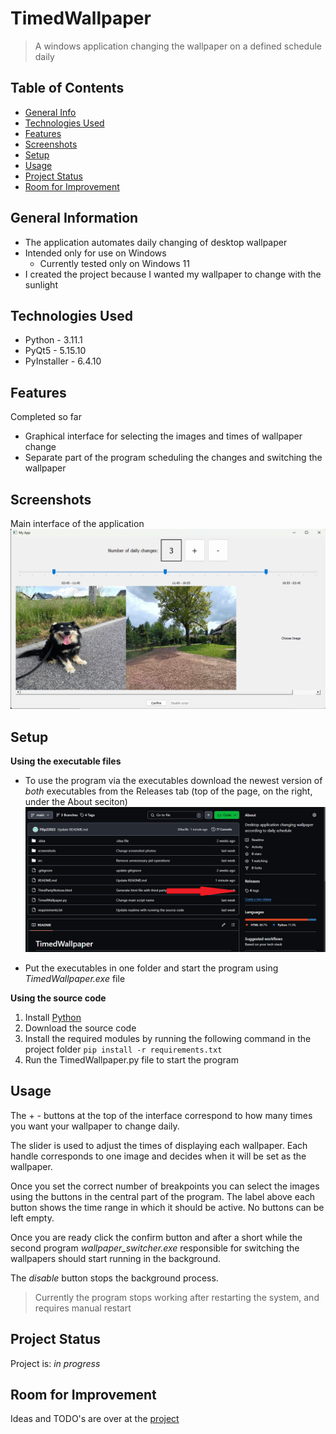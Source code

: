 # TimedWallpaper
> A windows application changing the wallpaper on a defined schedule daily

## Table of Contents
* [General Info](#general-information)
* [Technologies Used](#technologies-used)
* [Features](#features)
* [Screenshots](#screenshots)
* [Setup](#setup)
* [Usage](#usage)
* [Project Status](#project-status)
* [Room for Improvement](#room-for-improvement)
<!-- * [License](#license) -->


## General Information
- The application automates daily changing of desktop wallpaper
- Intended only for use on Windows
  - Currently tested only on Windows 11
- I created the project because I wanted my wallpaper to change with the sunlight


## Technologies Used
- Python - 3.11.1
- PyQt5 - 5.15.10
- PyInstaller - 6.4.10


## Features
Completed so far
- Graphical interface for selecting the images and times of wallpaper change
- Separate part of the program scheduling the changes and switching the wallpaper


## Screenshots
Main interface of the application
![Example screenshot](./screenshots/screenshot1.png)


## Setup
__Using the executable files__
- To use the program via the executables download  the newest version of _both_ executables from the Releases tab (top of the page, on the right, under the About seciton)
![Example screenshot](./screenshots/Releases_location.png)

- Put the executables in one folder and start the program using _TimedWallpaper.exe_ file

__Using the source code__
1. Install [Python](https://www.python.org/downloads/)
2. Download the source code
3. Install the required modules by running the following command in the project folder
`pip install -r requirements.txt`
4. Run the TimedWallpaper.py file to start the program


## Usage
The + - buttons at the top of the interface correspond to how many times you want your wallpaper to change daily.

The slider is used to adjust the times of displaying each wallpaper. Each handle corresponds to one image and decides 
when it will be set as the wallpaper. 

Once you set the correct number of breakpoints you can select the images using the buttons 
in the central part of the program. The label above each button shows the time range in which it should be active.
No buttons can be left empty.

Once you are ready click the confirm button and after a short while the second program _wallpaper_switcher.exe_ 
responsible for switching the wallpapers should start running in the background.

The _disable_ button stops the background process. 

> Currently the program stops working after restarting the system, and requires manual restart

## Project Status
Project is: _in progress_


## Room for Improvement
Ideas and TODO's are over at the [project](https://github.com/users/Filip22022/projects/3)


<!-- Optional -->
<!-- ## License -->
<!-- This project is open source and available under the [... License](). -->
